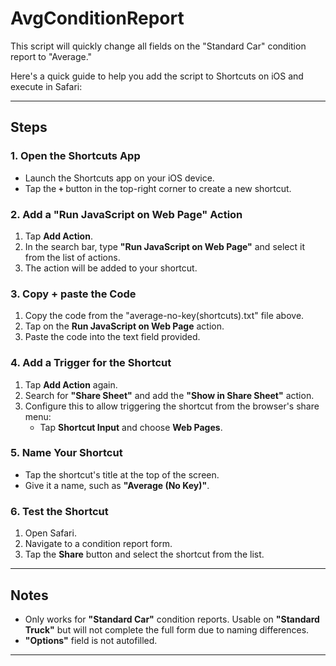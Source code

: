 # AvgConditionReport

This script will quickly change all fields on the "Standard Car" condition report to "Average."

Here's a quick guide to help you add the script to Shortcuts on iOS and execute in Safari:

---

## Steps

### 1. Open the Shortcuts App
- Launch the Shortcuts app on your iOS device.
- Tap the **`+`** button in the top-right corner to create a new shortcut.

### 2. Add a "Run JavaScript on Web Page" Action
1. Tap **Add Action**.
2. In the search bar, type **"Run JavaScript on Web Page"** and select it from the list of actions.
3. The action will be added to your shortcut.

### 3. Copy + paste the Code
1. Copy the code from the "average-no-key(shortcuts).txt" file above.
2. Tap on the **Run JavaScript on Web Page** action.
3. Paste the code into the text field provided.

### 4. Add a Trigger for the Shortcut
1. Tap **Add Action** again.
2. Search for **"Share Sheet"** and add the **"Show in Share Sheet"** action.
3. Configure this to allow triggering the shortcut from the browser's share menu:
   - Tap **Shortcut Input** and choose **Web Pages**.

### 5. Name Your Shortcut
- Tap the shortcut's title at the top of the screen.
- Give it a name, such as **"Average (No Key)"**.

### 6. Test the Shortcut
1. Open Safari.
2. Navigate to a condition report form.
3. Tap the **Share** button and select the shortcut from the list.

---

## Notes

- Only works for **"Standard Car"** condition reports. Usable on **"Standard Truck"** but will not complete the full form due to naming differences.
- **"Options"** field is not autofilled.

---
